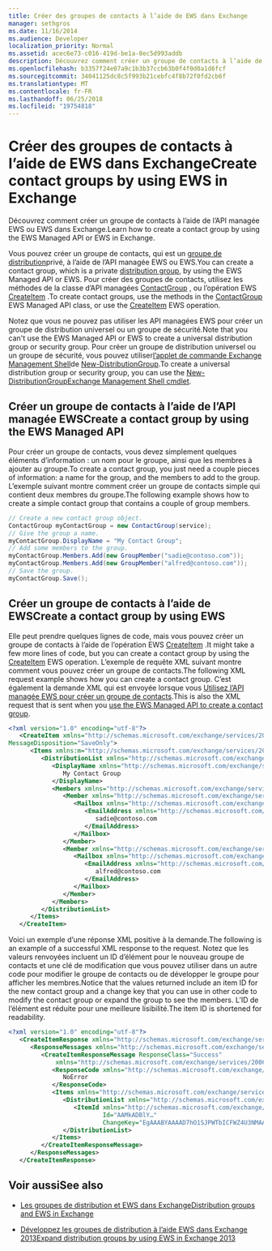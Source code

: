 ```yaml
---
title: Créer des groupes de contacts à l’aide de EWS dans Exchange
manager: sethgros
ms.date: 11/16/2014
ms.audience: Developer
localization_priority: Normal
ms.assetid: acec6e73-c016-419d-be1a-8ec5d993addb
description: Découvrez comment créer un groupe de contacts à l’aide de l’API managée EWS ou EWS dans Exchange.
ms.openlocfilehash: b3357f24e07a9c1b3b37ccb63b0f4f0d0a1d6fcf
ms.sourcegitcommit: 34041125dc8c5f993b21cebfc4f8b72f0fd2cb6f
ms.translationtype: MT
ms.contentlocale: fr-FR
ms.lasthandoff: 06/25/2018
ms.locfileid: "19754818"
---
```

# <a name="create-contact-groups-by-using-ews-in-exchange"></a><span data-ttu-id="72ff1-103">Créer des groupes de contacts à l’aide de EWS dans Exchange</span><span class="sxs-lookup"><span data-stu-id="72ff1-103">Create contact groups by using EWS in Exchange</span></span>

<span data-ttu-id="72ff1-104">Découvrez comment créer un groupe de contacts à l’aide de l’API managée EWS ou EWS dans Exchange.</span><span class="sxs-lookup"><span data-stu-id="72ff1-104">Learn how to create a contact group by using the EWS Managed API or EWS in Exchange.</span></span>
  
<span data-ttu-id="72ff1-105">Vous pouvez créer un groupe de contacts, qui est un [groupe de distribution](distribution-groups-and-ews-in-exchange.md)privé, à l’aide de l’API managée EWS ou EWS.</span><span class="sxs-lookup"><span data-stu-id="72ff1-105">You can create a contact group, which is a private [distribution group](distribution-groups-and-ews-in-exchange.md), by using the EWS Managed API or EWS.</span></span> <span data-ttu-id="72ff1-106">Pour créer des groupes de contacts, utilisez les méthodes de la classe d’API managées [ContactGroup](http://msdn.microsoft.com/fr-fr/library/office/microsoft.exchange.webservices.data.contactgroup%28v=exchg.80%29.aspx) , ou l’opération EWS [CreateItem](http://msdn.microsoft.com/library/78a52120-f1d0-4ed7-8748-436e554f75b6%28Office.15%29.aspx) .</span><span class="sxs-lookup"><span data-stu-id="72ff1-106">To create contact groups, use the methods in the [ContactGroup](http://msdn.microsoft.com/fr-fr/library/office/microsoft.exchange.webservices.data.contactgroup%28v=exchg.80%29.aspx) EWS Managed API class, or use the [CreateItem](http://msdn.microsoft.com/library/78a52120-f1d0-4ed7-8748-436e554f75b6%28Office.15%29.aspx) EWS operation.</span></span> 
  
<span data-ttu-id="72ff1-107">Notez que vous ne pouvez pas utiliser les API managées EWS pour créer un groupe de distribution universel ou un groupe de sécurité.</span><span class="sxs-lookup"><span data-stu-id="72ff1-107">Note that you can't use the EWS Managed API or EWS to create a universal distribution group or security group.</span></span> <span data-ttu-id="72ff1-108">Pour créer un groupe de distribution universel ou un groupe de sécurité, vous pouvez utiliser[l’applet de commande Exchange Management Shell](http://msdn.microsoft.com/fr-fr/library/ff326159%28v=exchg.140%29.aspx)de [New-DistributionGroup](http://technet.microsoft.com/fr-fr/library/aa998856%28v=exchg.150%29.aspx).</span><span class="sxs-lookup"><span data-stu-id="72ff1-108">To create a universal distribution group or security group, you can use the [New-DistributionGroup](http://technet.microsoft.com/fr-fr/library/aa998856%28v=exchg.150%29.aspx)[Exchange Management Shell cmdlet](http://msdn.microsoft.com/fr-fr/library/ff326159%28v=exchg.140%29.aspx).</span></span> 
  
## <a name="create-a-contact-group-by-using-the-ews-managed-api"></a><span data-ttu-id="72ff1-109">Créer un groupe de contacts à l’aide de l’API managée EWS</span><span class="sxs-lookup"><span data-stu-id="72ff1-109">Create a contact group by using the EWS Managed API</span></span>
<span data-ttu-id="72ff1-110"><a name="bk_EWSMA"> </a></span><span class="sxs-lookup"><span data-stu-id="72ff1-110"></span></span>

<span data-ttu-id="72ff1-111">Pour créer un groupe de contacts, vous devez simplement quelques éléments d’information : un nom pour le groupe, ainsi que les membres à ajouter au groupe.</span><span class="sxs-lookup"><span data-stu-id="72ff1-111">To create a contact group, you just need a couple pieces of information: a name for the group, and the members to add to the group.</span></span> <span data-ttu-id="72ff1-112">L’exemple suivant montre comment créer un groupe de contacts simple qui contient deux membres du groupe.</span><span class="sxs-lookup"><span data-stu-id="72ff1-112">The following example shows how to create a simple contact group that contains a couple of group members.</span></span>
  
```cs
// Create a new contact group object.
ContactGroup myContactGroup = new ContactGroup(service);
// Give the group a name.
myContactGroup.DisplayName = "My Contact Group";
// Add some members to the group.
myContactGroup.Members.Add(new GroupMember("sadie@contoso.com"));
myContactGroup.Members.Add(new GroupMember("alfred@contoso.com"));
// Save the group.
myContactGroup.Save();

```

## <a name="create-a-contact-group-by-using-ews"></a><span data-ttu-id="72ff1-113">Créer un groupe de contacts à l’aide de EWS</span><span class="sxs-lookup"><span data-stu-id="72ff1-113">Create a contact group by using EWS</span></span>
<span data-ttu-id="72ff1-114"><a name="bk_EWSMA"> </a></span><span class="sxs-lookup"><span data-stu-id="72ff1-114"></span></span>

<span data-ttu-id="72ff1-115">Elle peut prendre quelques lignes de code, mais vous pouvez créer un groupe de contacts à l’aide de l’opération EWS [CreateItem](http://msdn.microsoft.com/library/78a52120-f1d0-4ed7-8748-436e554f75b6%28Office.15%29.aspx) .</span><span class="sxs-lookup"><span data-stu-id="72ff1-115">It might take a few more lines of code, but you can create a contact group by using the [CreateItem](http://msdn.microsoft.com/library/78a52120-f1d0-4ed7-8748-436e554f75b6%28Office.15%29.aspx) EWS operation.</span></span> <span data-ttu-id="72ff1-116">L’exemple de requête XML suivant montre comment vous pouvez créer un groupe de contacts.</span><span class="sxs-lookup"><span data-stu-id="72ff1-116">The following XML request example shows how you can create a contact group.</span></span> <span data-ttu-id="72ff1-117">C’est également la demande XML qui est envoyée lorsque vous [Utilisez l’API managée EWS pour créer un groupe de contacts](#bk_EWSMA).</span><span class="sxs-lookup"><span data-stu-id="72ff1-117">This is also the XML request that is sent when you [use the EWS Managed API to create a contact group](#bk_EWSMA).</span></span>
  
```XML
<?xml version="1.0" encoding="utf-8"?>
   <CreateItem xmlns="http://schemas.microsoft.com/exchange/services/2006/messages" 
MessageDisposition="SaveOnly">
      <Items xmlns:m="http://schemas.microsoft.com/exchange/services/2006/messages">
         <DistributionList xmlns="http://schemas.microsoft.com/exchange/services/2006/types">
            <DisplayName xmlns="http://schemas.microsoft.com/exchange/services/2006/types">
               My Contact Group
            </DisplayName>
            <Members xmlns="http://schemas.microsoft.com/exchange/services/2006/types">
               <Member xmlns="http://schemas.microsoft.com/exchange/services/2006/types">
                  <Mailbox xmlns="http://schemas.microsoft.com/exchange/services/2006/types">
                     <EmailAddress xmlns="http://schemas.microsoft.com/exchange/services/2006/types">
                        sadie@contoso.com
                     </EmailAddress>
                  </Mailbox>
               </Member>
               <Member xmlns="http://schemas.microsoft.com/exchange/services/2006/types">
                  <Mailbox xmlns="http://schemas.microsoft.com/exchange/services/2006/types">
                     <EmailAddress xmlns="http://schemas.microsoft.com/exchange/services/2006/types">
                        alfred@contoso.com
                     </EmailAddress>
                  </Mailbox>
               </Member>
            </Members>
         </DistributionList>
      </Items>
   </CreateItem>
```

<span data-ttu-id="72ff1-118">Voici un exemple d’une réponse XML positive à la demande.</span><span class="sxs-lookup"><span data-stu-id="72ff1-118">The following is an example of a successful XML response to the request.</span></span> <span data-ttu-id="72ff1-119">Notez que les valeurs renvoyées incluent un ID d’élément pour le nouveau groupe de contacts et une clé de modification que vous pouvez utiliser dans un autre code pour modifier le groupe de contacts ou de développer le groupe pour afficher les membres.</span><span class="sxs-lookup"><span data-stu-id="72ff1-119">Notice that the values returned include an item ID for the new contact group and a change key that you can use in other code to modify the contact group or expand the group to see the members.</span></span> <span data-ttu-id="72ff1-120">L’ID de l’élément est réduite pour une meilleure lisibilité.</span><span class="sxs-lookup"><span data-stu-id="72ff1-120">The item ID is shortened for readability.</span></span>
  
```XML
<?xml version="1.0" encoding="utf-8"?>
   <CreateItemResponse xmlns="http://schemas.microsoft.com/exchange/services/2006/messages">
      <ResponseMessages xmlns="http://schemas.microsoft.com/exchange/services/2006/messages">
         <CreateItemResponseMessage ResponseClass="Success" 
             xmlns="http://schemas.microsoft.com/exchange/services/2006/messages">
            <ResponseCode xmlns="http://schemas.microsoft.com/exchange/services/2006/messages">
               NoError
            </ResponseCode>
            <Items xmlns="http://schemas.microsoft.com/exchange/services/2006/messages">
               <DistributionList xmlns="http://schemas.microsoft.com/exchange/services/2006/types">
                  <ItemId xmlns="http://schemas.microsoft.com/exchange/services/2006/types" 
                          Id="AAMkADBlY…" 
                          ChangeKey="EgAAABYAAAAD7hO1SJPWTbICFWZ4U3NMAABXzQiK" />
               </DistributionList>
            </Items>
         </CreateItemResponseMessage>
      </ResponseMessages>
   </CreateItemResponse>
```

## <a name="see-also"></a><span data-ttu-id="72ff1-121">Voir aussi</span><span class="sxs-lookup"><span data-stu-id="72ff1-121">See also</span></span>


- [<span data-ttu-id="72ff1-122">Les groupes de distribution et EWS dans Exchange</span><span class="sxs-lookup"><span data-stu-id="72ff1-122">Distribution groups and EWS in Exchange</span></span>](distribution-groups-and-ews-in-exchange.md)
    
- [<span data-ttu-id="72ff1-123">Développez les groupes de distribution à l’aide EWS dans Exchange 2013</span><span class="sxs-lookup"><span data-stu-id="72ff1-123">Expand distribution groups by using EWS in Exchange 2013</span></span>](how-to-expand-distribution-groups-by-using-ews-in-exchange-2013.md)
    

